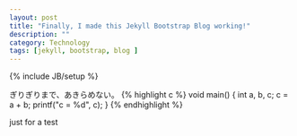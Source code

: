 ```yaml
---
layout: post
title: "Finally, I made this Jekyll Bootstrap Blog working!"
description: ""
category: Technology
tags: [jekyll, bootstrap, blog ]
---
```

{% include JB/setup %}

ぎりぎりまで、あきらめない。
	{% highlight c %}
	void main()
	{
		int a, b, c;
		c = a + b;
		printf("c = %d", c);
	}
	{% endhighlight %}
	
just for a test